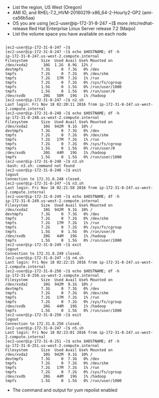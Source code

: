 * List the region, 
    US West (Oregon)
* AMI ID, and 
    RHEL-7.2_HVM-20160219-x86_64-2-Hourly2-GP2 (ami-ca56b5aa)
* OS you are using
    [ec2-user@ip-172-31-8-247 ~]$ more /etc/redhat-release
    Red Hat Enterprise Linux Server release 7.2 (Maipo)
* List the volume space you have available on each node
<pre><code>
[ec2-user@ip-172-31-8-247 ~]$
[ec2-user@ip-172-31-8-247 ~]$ echo $HOSTNAME; df -h
ip-172-31-8-247.us-west-2.compute.internal
Filesystem      Size  Used Avail Use% Mounted on
/dev/xvda2       10G  1.2G  8.9G  12% /
devtmpfs        7.3G     0  7.3G   0% /dev
tmpfs           7.2G     0  7.2G   0% /dev/shm
tmpfs           7.2G   17M  7.2G   1% /run
tmpfs           7.2G     0  7.2G   0% /sys/fs/cgroup
tmpfs           1.5G     0  1.5G   0% /run/user/1000
tmpfs           1.5G     0  1.5G   0% /run/user/0
/dev/xvdb        20G   58M   19G   1% /hadoop
[ec2-user@ip-172-31-8-247 ~]$ n2.sh
Last login: Fri Nov 18 02:20:11 2016 from ip-172-31-8-247.us-west-2.compute.internal
[ec2-user@ip-172-31-8-248 ~]$ echo $HOSTNAME; df -h
ip-172-31-8-248.us-west-2.compute.internal
Filesystem      Size  Used Avail Use% Mounted on
/dev/xvda2       10G  942M  9.1G  10% /
devtmpfs        7.3G     0  7.3G   0% /dev
tmpfs           7.2G     0  7.2G   0% /dev/shm
tmpfs           7.2G   17M  7.2G   1% /run
tmpfs           7.2G     0  7.2G   0% /sys/fs/cgroup
tmpfs           1.5G     0  1.5G   0% /run/user/0
/dev/xvdb        20G   44M   19G   1% /hadoop
tmpfs           1.5G     0  1.5G   0% /run/user/1000
[ec2-user@ip-172-31-8-248 ~]$ n3.sh
-bash: n3.sh: command not found
[ec2-user@ip-172-31-8-248 ~]$ exit
logout
Connection to 172.31.8.248 closed.
[ec2-user@ip-172-31-8-247 ~]$ n3.sh
Last login: Fri Nov 18 02:21:58 2016 from ip-172-31-8-247.us-west-2.compute.internal
[ec2-user@ip-172-31-8-249 ~]$ echo $HOSTNAME; df -h
ip-172-31-8-249.us-west-2.compute.internal
Filesystem      Size  Used Avail Use% Mounted on
/dev/xvda2       10G  942M  9.1G  10% /
devtmpfs        7.3G     0  7.3G   0% /dev
tmpfs           7.2G     0  7.2G   0% /dev/shm
tmpfs           7.2G   17M  7.2G   1% /run
tmpfs           7.2G     0  7.2G   0% /sys/fs/cgroup
tmpfs           1.5G     0  1.5G   0% /run/user/0
/dev/xvdb        20G   44M   19G   1% /hadoop
tmpfs           1.5G     0  1.5G   0% /run/user/1000
[ec2-user@ip-172-31-8-249 ~]$ exit
logout
Connection to 172.31.8.249 closed.
[ec2-user@ip-172-31-8-247 ~]$ n4.sh
Last login: Fri Nov 18 02:22:15 2016 from ip-172-31-8-247.us-west-2.compute.internal
[ec2-user@ip-172-31-8-250 ~]$ echo $HOSTNAME; df -h
ip-172-31-8-250.us-west-2.compute.internal
Filesystem      Size  Used Avail Use% Mounted on
/dev/xvda2       10G  942M  9.1G  10% /
devtmpfs        7.3G     0  7.3G   0% /dev
tmpfs           7.2G     0  7.2G   0% /dev/shm
tmpfs           7.2G   17M  7.2G   1% /run
tmpfs           7.2G     0  7.2G   0% /sys/fs/cgroup
/dev/xvdb        20G   44M   19G   1% /hadoop
tmpfs           1.5G     0  1.5G   0% /run/user/1000
[ec2-user@ip-172-31-8-250 ~]$ exit
logout
Connection to 172.31.8.250 closed.
[ec2-user@ip-172-31-8-247 ~]$ n5.sh
Last login: Fri Nov 18 02:23:01 2016 from ip-172-31-8-247.us-west-2.compute.internal
[ec2-user@ip-172-31-8-251 ~]$ echo $HOSTNAME; df -h
ip-172-31-8-251.us-west-2.compute.internal
Filesystem      Size  Used Avail Use% Mounted on
/dev/xvda2       10G  942M  9.1G  10% /
devtmpfs        7.3G     0  7.3G   0% /dev
tmpfs           7.2G     0  7.2G   0% /dev/shm
tmpfs           7.2G   17M  7.2G   1% /run
tmpfs           7.2G     0  7.2G   0% /sys/fs/cgroup
/dev/xvdb        20G   44M   19G   1% /hadoop
tmpfs           1.5G     0  1.5G   0% /run/user/1000
</code></pre>
* The command and output for yum repolist enabled
